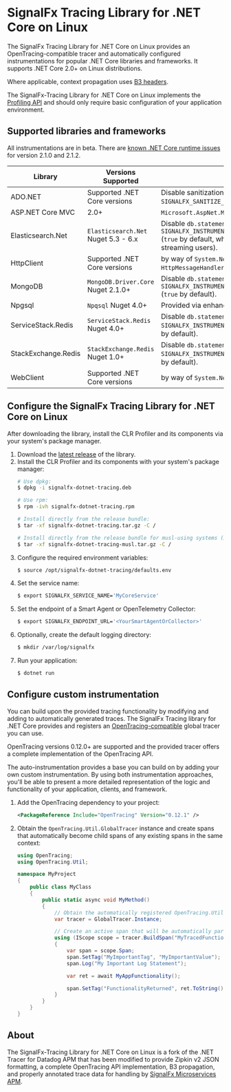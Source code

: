 # SignalFx Tracing Library for .NET Core on Linux

The SignalFx Tracing Library for .NET Core on Linux provides an
OpenTracing-compatible tracer and automatically configured instrumentations
for popular .NET Core libraries and frameworks.  It supports .NET Core 2.0+ on
Linux distributions.

Where applicable, context propagation uses
[B3 headers](https://github.com/openzipkin/b3-propagation).

The SignalFx-Tracing Library for .NET Core on Linux implements the
[Profiling API](https://docs.microsoft.com/en-us/dotnet/framework/unmanaged-api/profiling/)
and should only require basic configuration of your application environment.

## Supported libraries and frameworks

All instrumentations are in beta. There are [known .NET Core runtime issues](https://github.com/dotnet/coreclr/issues/18448)
for version 2.1.0 and 2.1.2.

| Library | Versions Supported | Notes |
| ---     | ---                | ---   |
| ADO.NET | Supported .NET Core versions | Disable sanitization of `db.statement` with `SIGNALFX_SANITIZE_SQL_STATEMENTS=false` (`true` by default) |
| ASP.NET Core MVC | 2.0+ | `Microsoft.AspNet.Mvc.Core` NuGet and built-in packages |
| Elasticsearch.Net | `Elasticsearch.Net` Nuget 5.3 - 6.x | Disable `db.statement` tagging with `SIGNALFX_INSTRUMENTATION_ELASTICSEARCH_TAG_QUERIES=false` (`true` by default, which may introduce overhead for direct streaming users). |
| HttpClient | Supported .NET Core versions | by way of `System.Net.Http.HttpClientHandler` and `HttpMessageHandler` instrumentations |
| MongoDB | `MongoDB.Driver.Core` Nuget 2.1.0+ | Disable `db.statement` tagging with `SIGNALFX_INSTRUMENTATION_MONGODB_TAG_COMMANDS=false` (`true` by default). |
| Npgsql | `Npqsql` Nuget 4.0+ | Provided via enhanced ADO.NET instrumentation |
| ServiceStack.Redis | `ServiceStack.Redis` Nuget 4.0+ | Disable `db.statement` tagging with `SIGNALFX_INSTRUMENTATION_REDIS_TAG_COMMANDS=false` (`true` by default). |
| StackExchange.Redis | `StackExchange.Redis` Nuget 1.0+ | Disable `db.statement` tagging with `SIGNALFX_INSTRUMENTATION_REDIS_TAG_COMMANDS=false` (`true` by default). |
| WebClient | Supported .NET Core versions | by way of `System.Net.WebRequest` instrumentation |

## Configure the SignalFx Tracing Library for .NET Core on Linux

After downloading the library, install the CLR Profiler and its components
via your system's package manager.

1. Download the [latest release](https://github.com/signalfx/signalfx-dotnet-tracing/releases/latest)
of the library.
2. Install the CLR Profiler and its components with your system's package
manager:
    ```bash
    # Use dpkg:
    $ dpkg -i signalfx-dotnet-tracing.deb

    # Use rpm:
    $ rpm -ivh signalfx-dotnet-tracing.rpm

    # Install directly from the release bundle:
    $ tar -xf signalfx-dotnet-tracing.tar.gz -C /

    # Install directly from the release bundle for musl-using systems (Alpine Linux):
    $ tar -xf signalfx-dotnet-tracing-musl.tar.gz -C /
    ```
3. Configure the required environment variables:
    ```bash
    $ source /opt/signalfx-dotnet-tracing/defaults.env
    ```
4. Set the service name:
    ```bash
    $ export SIGNALFX_SERVICE_NAME='MyCoreService'
    ```
5. Set the endpoint of a Smart Agent or OpenTelemetry Collector:
    ```bash
    $ export SIGNALFX_ENDPOINT_URL='<YourSmartAgentOrCollector>'
6. Optionally, create the default logging directory:
    ```bash
    $ mkdir /var/log/signalfx
    ```
7. Run your application:
    ```bash
    $ dotnet run
    ```

## Configure custom instrumentation

You can build upon the provided tracing functionality by modifying and adding
to automatically generated traces. The SignalFx Tracing library for .NET Core
provides and registers an [OpenTracing-compatible](https://github.com/opentracing/opentracing-csharp)
global tracer you can use.

OpenTracing versions 0.12.0+ are supported and the provided tracer offers a
complete implementation of the OpenTracing API.

The auto-instrumentation provides a base you can build on by adding your own
custom instrumentation. By using both instrumentation approaches, you'll be
able to present a more detailed representation of the logic and functionality
of your application, clients, and framework.

1. Add the OpenTracing dependency to your project:
    ```xml
    <PackageReference Include="OpenTracing" Version="0.12.1" />
    ```
2. Obtain the `OpenTracing.Util.GlobalTracer` instance and create spans that
automatically become child spans of any existing spans in the same context:
    ```csharp
    using OpenTracing;
    using OpenTracing.Util;

    namespace MyProject
    {
        public class MyClass
        {
            public static async void MyMethod()
            {
                // Obtain the automatically registered OpenTracing.Util.GlobalTracer instance
                var tracer = GlobalTracer.Instance;

                // Create an active span that will be automatically parented by any existing span in this context
                using (IScope scope = tracer.BuildSpan("MyTracedFunctionality").StartActive(finishSpanOnDispose: true))
                {
                    var span = scope.Span;
                    span.SetTag("MyImportantTag", "MyImportantValue");
                    span.Log("My Important Log Statement");

                    var ret = await MyAppFunctionality();

                    span.SetTag("FunctionalityReturned", ret.ToString());
                }
            }
        }
    }
    ```

## About
The SignalFx-Tracing Library for .NET Core on Linux is a fork of the .NET
Tracer for Datadog APM that has been modified to provide Zipkin v2 JSON
formatting, a complete OpenTracing API implementation, B3 propagation, and
properly annotated trace data for handling by
[SignalFx Microservices APM](https://docs.signalfx.com/en/latest/apm/apm-overview/index.html).
